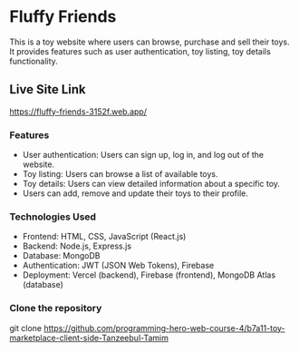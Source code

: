 # Fluffy Friends
This is a toy website where users can browse, purchase and sell their toys. It provides features such as user authentication, toy listing, toy details functionality.

## Live Site Link
https://fluffy-friends-3152f.web.app/

### Features
* User authentication: Users can sign up, log in, and log out of the website.
* Toy listing: Users can browse a list of available toys.
* Toy details: Users can view detailed information about a specific toy.
* Users can add, remove and update their toys to their profile.

### Technologies Used
* Frontend: HTML, CSS, JavaScript (React.js)
* Backend: Node.js, Express.js
* Database: MongoDB
* Authentication: JWT (JSON Web Tokens), Firebase
* Deployment: Vercel (backend), Firebase (frontend), MongoDB Atlas (database)

### Clone the repository
git clone https://github.com/programming-hero-web-course-4/b7a11-toy-marketplace-client-side-Tanzeebul-Tamim
